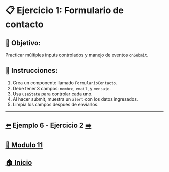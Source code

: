 # 📋 Ejercicio 1: Formulario de contacto

## 🎯 Objetivo:
Practicar múltiples inputs controlados y manejo de eventos `onSubmit`.

## 📝 Instrucciones:
1. Crea un componente llamado `FormularioContacto`.
2. Debe tener 3 campos: `nombre`, `email`, y `mensaje`.
3. Usa `useState` para controlar cada uno.
4. Al hacer submit, muestra un `alert` con los datos ingresados.
5. Limpia los campos después de enviarlos.
---

## [⬅️](../Ejemplos/Ejemplo_6.md) Ejemplo 6 - Ejercicio 2 [➡️](../Ejercicios/Ejercicio_2.md) 
## [📄 Modulo 11](../Modulo_11.md)
## [🏠 Inicio](../../README.md)

